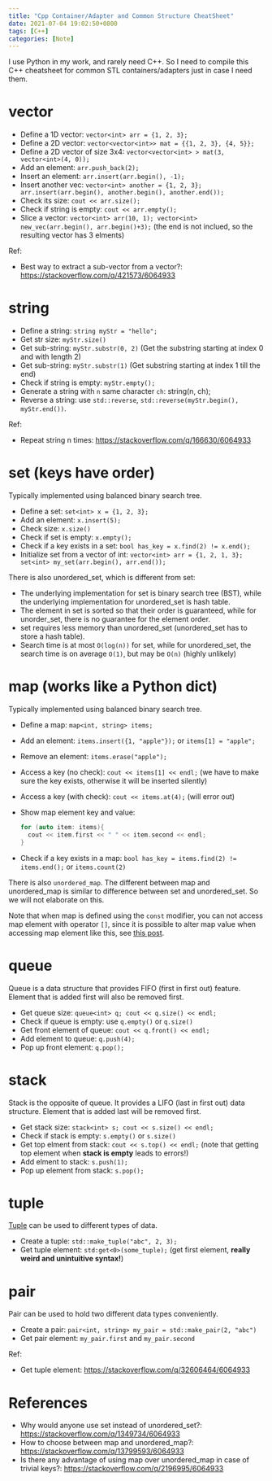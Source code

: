 ```yaml
---
title: "Cpp Container/Adapter and Common Structure CheatSheet"
date: 2021-07-04 19:02:50+0800
tags: [C++]
categories: [Note]
---
```


I use Python in my work, and rarely need C++. So I need to compile this C++
cheatsheet for common STL containers/adapters just in case I need them.

<!--more-->

# vector

+ Define a 1D vector: `vector<int> arr = {1, 2, 3};`
+ Define a 2D vector:  `vector<vector<int>> mat = {{1, 2, 3}, {4, 5}};`
+ Define a 2D vector of size 3x4: `vector<vector<int> > mat(3, vector<int>(4, 0));`
+ Add an element: `arr.push_back(2);`
+ Insert an element: `arr.insert(arr.begin(), -1);`
+ Insert another vec: `vector<int> another = {1, 2, 3}; arr.insert(arr.begin(), another.begin(), another.end());`
+ Check its size: `cout << arr.size();`
+ Check if string is empty: `cout << arr.empty();`
+ Slice a vector: `vector<int> arr(10, 1); vector<int> new_vec(arr.begin(), arr.begin()+3);`
  (the end is not inclued, so the resulting vector has 3 elments)

Ref:

+ Best way to extract a sub-vector from a vector?: https://stackoverflow.com/q/421573/6064933

# string

+ Define a string: `string myStr = "hello";`
+ Get str size: `myStr.size()`
+ Get sub-string: `myStr.substr(0, 2)` (Get the substring starting at index 0 and with length 2)
+ Get sub-string: `myStr.substr(1)` (Get substring starting at index 1 till the end)
+ Check if string is empty: `myStr.empty();`
+ Generate a string with `n` same character `ch`: string(n, ch);
+ Reverse a string: use `std::reverse`, `std::reverse(myStr.begin(), myStr.end())`.

Ref:

+ Repeat string n times: https://stackoverflow.com/q/166630/6064933

# set (keys have order)

Typically implemented using balanced binary search tree.

+ Define a set: `set<int> x = {1, 2, 3};`
+ Add an element: `x.insert(5);`
+ Check size: `x.size()`
+ Check if set is empty: `x.empty();`
+ Check if a key exists in a set: `bool has_key = x.find(2) != x.end();`
+ Initialize set from a vector of int: `vector<int> arr = {1, 2, 1, 3}; set<int> my_set(arr.begin(), arr.end());`

There is also unordered_set, which is different from set:

+ The underlying implementation for set is binary search tree (BST), while the underlying implementation for unordered_set is hash table.
+ The element in set is sorted so that their order is guaranteed, while for unorder_set, there is no guarantee for the element order.
+ set requires less memory than unordered_set (unordered_set has to store a hash table).
+ Search time is at most `O(log(n))` for set, while for unordered_set, the search time is on average `O(1)`, but may be `O(n)` (highly unlikely)

# map (works like a Python dict)

Typically implemented using balanced binary search tree.

+ Define a map: `map<int, string> items;`
+ Add an element: `items.insert({1, "apple"});` or `items[1] = "apple";`
+ Remove an element: `items.erase("apple");`
+ Access a key (no check): `cout << items[1] << endl;` (we have to make sure
  the key exists, otherwise it will be inserted silently)
+ Access a key (with check): `cout << items.at(4);` (will error out)
+ Show map element key and value:

  ```cpp
  for (auto item: items){
    cout << item.first << " " << item.second << endl;
  }
  ```

+ Check if a key exists in a map: `bool has_key = items.find(2) != items.end();` or `items.count(2)`

There is also `unordered_map`. The different between map and unordered_map is
similar to difference between set and unordered_set. So we will not elaborate
on this.

Note that when map is defined using the `const` modifier, you can not access
map element with operator `[]`, since it is possible to alter map value when
accessing map element like this, see [this post](https://stackoverflow.com/a/5134691/6064933).

# queue

Queue is a data structure that provides FIFO (first in first out) feature.
Element that is added first will also be removed first.

+ Get queue size: `queue<int> q; cout << q.size() << endl;`
+ Check if queue is empty: use `q.empty()` or `q.size()`
+ Get front element of queue: `cout << q.front() << endl;`
+ Add element to queue: `q.push(4);`
+ Pop up front element: `q.pop();`

# stack

Stack is the opposite of queue. It provides a LIFO (last in first out) data
structure. Element that is added last will be removed first.

+ Get stack size: `stack<int> s; cout << s.size() << endl;`
+ Check if stack is empty: `s.empty()` or `s.size()`
+ Get top elment from stack: `cout << s.top() << endl;` (note that getting top element when **stack is empty** leads to errors!)
+ Add elment to stack: `s.push(1);`
+ Pop up element from stack: `s.pop();`

# tuple

[Tuple](https://en.cppreference.com/w/cpp/utility/tuple) can be used to different types of data.

+ Create a tuple: `std::make_tuple("abc", 2, 3);`
+ Get tuple element: `std:get<0>(some_tuple);` (get first element, **really weird and unintuitive syntax!**)

# pair

Pair can be used to hold two different data types conveniently.

+ Create a pair: `pair<int, string> my_pair = std::make_pair(2, "abc")`
+ Get pair element: `my_pair.first` and `my_pair.second`

Ref:

+ Get tuple element: https://stackoverflow.com/q/32606464/6064933

# References

+ Why would anyone use set instead of unordered_set?: https://stackoverflow.com/q/1349734/6064933
+ How to choose between map and unordered_map?: https://stackoverflow.com/q/13799593/6064933
+ Is there any advantage of using map over unordered_map in case of trivial keys?: https://stackoverflow.com/q/2196995/6064933
